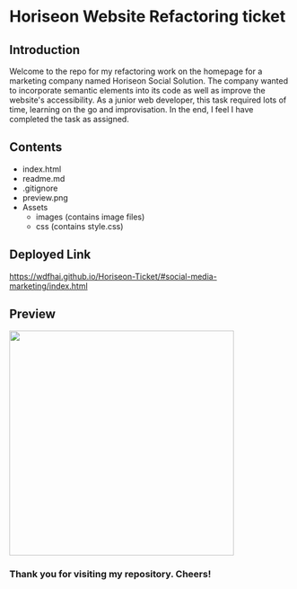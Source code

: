 # Horiseon Website Refactoring ticket

## Introduction

Welcome to the repo for my refactoring work on the homepage for a marketing company named Horiseon Social Solution. The company wanted to incorporate semantic elements into its code as well as improve the website's accessibility. As a junior web developer, this task required lots of time, learning on the go and improvisation. In the end, I feel I have completed the task as assigned.

## Contents

- index.html
- readme.md
- .gitignore
- preview.png
- Assets
  - images (contains image files)
  - css (contains style.css)

## Deployed Link

https://wdfhai.github.io/Horiseon-Ticket/#social-media-marketing/index.html

## Preview

<img src="preview.png" height="400px" weight="600px">

### Thank you for visiting my repository. Cheers!
